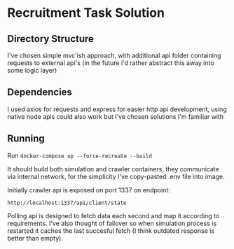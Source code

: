 # Recruitment Task Solution

## Directory Structure
I've chosen simple mvc'ish approach, with additional api folder containing requests to external api's (in the future i'd rather abstract this away into some logic layer)
## Dependencies
I used axios for requests and express for easier http api development, using native node apis could also work but I've chosen solutions I'm familiar with
## Running 
Run `docker-compose up --force-recreate --build`

It should build both simulation and crawler containers, they communicate via internal network, for the simplicity I've copy-pasted .env file into image.  

Initially crawler api is exposed on port 1337 on endpoint:

`http://localhost:1337/api/client/state`

Polling api is designed to fetch data each second and map it according to requirements. I've also thought of failover so when simulation process is restarted it caches the last succesful fetch (I think outdated response is better than empty).
